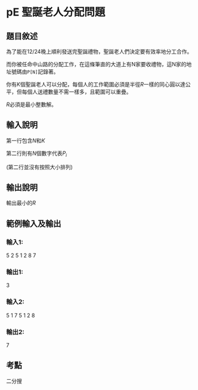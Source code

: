 # pE 聖誕老人分配問題
## 題目敘述
為了能在12/24晚上順利發送完聖誕禮物，聖誕老人們決定要有效率地分工合作。

而你被任命中山路的分配工作，在這條筆直的大道上有N家要收禮物，這N家的地址號碼由`P[N]`記錄著。

你有$K$個聖誕老人可以分配，每個人的工作範圍必須是半徑$R$一樣的同心圓以達公平，但每個人送禮數量不需一樣多，且範圍可以重疊。

$R$必須是最小整數解。
## 輸入說明
第一行包含$N$和$K$

第二行則有$N$個數字代表$P_i$

(第二行並沒有按照大小排列)
## 輸出說明
輸出最小的$R$

## 範例輸入及輸出
### 輸入1:
5 2
5 1 2 8 7
### 輸出1:
3
### 輸入2:
5 1
7 5 1 2 8
### 輸出2:
7
## 考點
二分搜
